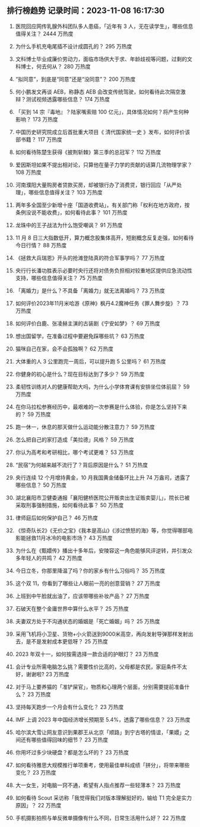 
## 排行榜趋势 记录时间：2023-11-08 16:17:30
  
  1. 医院回应网传乳腺外科团队多人患癌，「近年有 3 人，无在读学生」，哪些信息值得关注？ 2444 万热度
    
  2. 为什么手机充电尾插不设计成圆孔的？ 295 万热度
    
  3. 文科博士毕业成廉价劳动力，面临市场供大于求、年龄歧视等问题，过剩的文科博士，何去何从？ 280 万热度
    
  4. “拟同意”，到底是“同意”还是“没同意”？ 200 万热度
    
  5. 何小鹏发文再谈 AEB，称静态 AEB 会改变传统驾驶，如何看待此次隔空激辩？测试视频透露哪些信息？ 174 万热度
    
  6. 「买到 14 宗『毒地』？陆家嘴索赔 100 亿元」，具体情况如何？将产生何种影响？ 173 万热度
    
  7. 中国历史研究院成立后首批重大项目《 清代国家统一史 》发布，如何评价该部书籍？ 117 万热度
    
  8. 如何看待陈楚生获得《披荆斩棘》第三季的总冠军？ 112 万热度
    
  9. 爱因斯坦如果不提出相对论，只算他在量子力学的贡献的话算几流物理学家？ 108 万热度
    
  10. 河南濮阳大量购房者贷款买房，却被银行办了消费贷，银行回应「从严处理」，哪些信息值得关注？ 103 万热度
    
  11. 两年多全国至少新增十座「国道收费站」，有关部门称「权利在地方政府，按条例没说不能收费」，如何看待此事？ 101 万热度
    
  12. 龙珠中的王子战法为什么饱受嘲讽？ 91 万热度
    
  13. 11 月 8 日三大指数低开，算力概念股集体高开，短剧概念反复走强，如何看待今日行情？ 88 万热度
    
  14. 《拯救大兵瑞恩》开头的抢滩登陆真的符合军事学吗？ 77 万热度
    
  15. 央行行长潘功胜表示必要时央行还将对债务负担相对较重地区提供应急流动性支持，哪些信息值得关注？ 75 万热度
    
  16. 「离婚力」是什么？不具备「离婚力」就无法离婚吗？ 73 万热度
    
  17. 如何评价2023年11月米哈游《原神》枫丹4.2魔神任务《罪人舞步旋》？ 73 万热度
    
  18. 如何评价白鹿、张凌赫主演的古装剧《宁安如梦》？ 69 万热度
    
  19. 想出国留学，在准备过程中要避免踩哪些坑？ 63 万热度
    
  20. 猫咪自己在家，会不会孤独啊？ 62 万热度
    
  21. 大体重的人 3 公里跑完一周后，可以提升跑 5 公里吗？ 61 万热度
    
  22. 你健身的初心是什么？现在目标达到了多少？ 59 万热度
    
  23. 柔韧性训练对人的健康帮助大吗，为什么小学体育课有安排坐位体前屈？ 59 万热度
    
  24. 在你马拉松参赛经历中，最艰难的一次参赛是什么体验，你是怎么坚持下来的？ 59 万热度
    
  25. 跑一休一，休息的那天做什么运动能分散注意力？ 59 万热度
    
  26. 怎么把自己的家打造成「美拉德」风格？ 59 万热度
    
  27. 你认为高考和考研相比，哪个考试更难？ 53 万热度
    
  28. “民宿”为何越来越不流行了？背后原因是什么？ 51 万热度
    
  29. 央行连续 12 个月增持黄金，10 月我国黄金储备环比上升 74 万盎司，透露了哪些信息？ 50 万热度
    
  30. 湖北襄阳市卫健委通报「襄阳健桥医院公开贩卖出生证贩卖婴儿」，院长已被采取刑事强制措施，如何看待此事？ 50 万热度
    
  31. 律师庭后如何保护自己？ 46 万热度
    
  32. 《惊奇队长2》《无价之宝》《我本是高山》《涉过愤怒的海》等，你觉得哪部电影能拯救11月冰冷的电影市场？ 43 万热度
    
  33. 为什么在《甄嬛传》播出十多年后，安陵容这一角色能够风评逆转，并引发众多年轻人的共鸣？ 42 万热度
    
  34. 今日立冬，你那里降温了吗？你的家乡有什么习俗吗？ 35 万热度
    
  35. 这个双 11，你看到了哪些让人眼前一亮的创意营销？ 27 万热度
    
  36. 上班到中午脸就出油了，应该带哪些补妆产品？ 27 万热度
    
  37. 石破天在整个金庸世界中算什么水平？ 25 万热度
    
  38. 夫妻双方处于不沟通状态的婚姻是「死亡婚姻」吗？ 25 万热度
    
  39. 采用飞机将小卫星、货物+小火箭送到9000米高空，再向发射导弹那样发射出去，是不是发射成本更低呀？ 25 万热度
    
  40. 2023 年双十一，如何按需选择一款合适的护眼灯？ 23 万热度
    
  41. 会计专业所需电脑怎么挑？需要性价比高的，父母都是农民，家庭条件不太好，谢谢啦? 23 万热度
    
  42. 对于马上要养猫的「准铲屎官」，物质和心理两个层面，分别需要提前准备什么？ 23 万热度
    
  43. 坚持每天跑步一个月会有什么变化？ 23 万热度
    
  44. IMF 上调 2023 年中国经济增长预期至 5.4%，透露了哪些信息？ 23 万热度
    
  45. 哈尔滨大雪让网友意识到果郡王从北京「顺路」到宁古塔的情谊，「果嬛」之间还有哪些值得回味的细节？ 23 万热度
    
  46. 你用坏过多少块硬盘？都是怎么坏的？ 23 万热度
    
  47. 如何看待雅思大规模推行单项重考，使用最佳单科成绩「拼分」，将带来哪些变化？ 23 万热度
    
  48. 大一女生，对电脑一窍不通，希望有人指点推荐一些轻薄本？ 23 万热度
    
  49. 如何看待 Scout 采访称「我觉得我们对版本理解挺好的，输给 T1 完全是实力原因」？ 22 万热度
    
  50. 手机摄影拍照与单反微单摄像有什么不同，日常生活用什么好？ 22 万热度
    